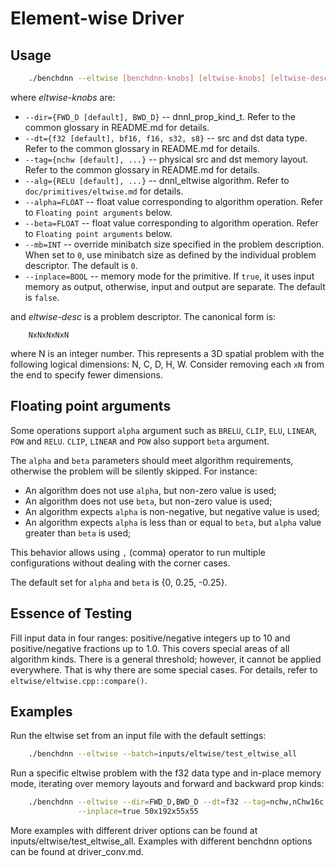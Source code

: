# Element-wise Driver

## Usage
``` sh
    ./benchdnn --eltwise [benchdnn-knobs] [eltwise-knobs] [eltwise-desc] ...
```

where *eltwise-knobs* are:

 - `--dir={FWD_D [default], BWD_D}` -- dnnl_prop_kind_t. Refer to the common
            glossary in README.md for details.
 - `--dt={f32 [default], bf16, f16, s32, s8}` -- src and dst data type.
            Refer to the common glossary in README.md for details.
 - `--tag={nchw [default], ...}` -- physical src and dst memory layout.
            Refer to the common glossary in README.md for details.
 - `--alg={RELU [default], ...}` -- dnnl_eltwise algorithm.
            Refer to ``doc/primitives/eltwise.md`` for details.
 - `--alpha=FLOAT` -- float value corresponding to algorithm operation.
            Refer to ``Floating point arguments`` below.
 - `--beta=FLOAT` -- float value corresponding to algorithm operation.
            Refer to ``Floating point arguments`` below.
 - `--mb=INT` -- override minibatch size specified in the problem description.
             When set to `0`, use minibatch size as defined by the individual
             problem descriptor. The default is `0`.
 - `--inplace=BOOL` -- memory mode for the primitive. If `true`, it uses input
            memory as output, otherwise, input and output are separate.
            The default is `false`.

and *eltwise-desc* is a problem descriptor. The canonical form is:
```
    NxNxNxNxN
```
where N is an integer number. This represents a 3D spatial problem with the
following logical dimensions: N, C, D, H, W. Consider removing each `xN` from
the end to specify fewer dimensions.


## Floating point arguments
Some operations support `alpha` argument such as `BRELU`, `CLIP`, `ELU`,
`LINEAR`, `POW` and `RELU`. `CLIP`, `LINEAR` and `POW` also support `beta`
argument.

The `alpha` and `beta` parameters should meet algorithm requirements, otherwise
the problem will be silently skipped. For instance:
* An algorithm does not use `alpha`, but non-zero value is used;
* An algorithm does not use `beta`, but non-zero value is used;
* An algorithm expects `alpha` is non-negative, but negative value is used;
* An algorithm expects `alpha` is less than or equal to `beta`, but `alpha`
    value greater than `beta` is used;

This behavior allows using `,` (comma) operator to run multiple configurations
without dealing with the corner cases.

The default set for `alpha` and `beta` is {0, 0.25, -0.25}.


## Essence of Testing
Fill input data in four ranges: positive/negative integers up to 10 and
positive/negative fractions up to 1.0. This covers special areas of all
algorithm kinds. There is a general threshold; however, it cannot be applied
everywhere. That is why there are some special cases. For details, refer to
``eltwise/eltwise.cpp::compare()``.


## Examples

Run the eltwise set from an input file with the default settings:
``` sh
    ./benchdnn --eltwise --batch=inputs/eltwise/test_eltwise_all
```

Run a specific eltwise problem with the f32 data type and in-place memory mode,
iterating over memory layouts and forward and backward prop kinds:
``` sh
    ./benchdnn --eltwise --dir=FWD_D,BWD_D --dt=f32 --tag=nchw,nChw16c \
               --inplace=true 50x192x55x55
```

More examples with different driver options can be found at
inputs/eltwise/test_eltwise_all. Examples with different benchdnn options can be
found at driver_conv.md.
